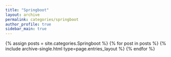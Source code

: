 ```yaml
---
title: "Springboot"
layout: archive
permalink: categories/springboot
author_profile: true
sidebar_main: true
---
```


{% assign posts = site.categories.Springboot %}
{% for post in posts %} {% include archive-single.html type=page.entries_layout %} {% endfor %}